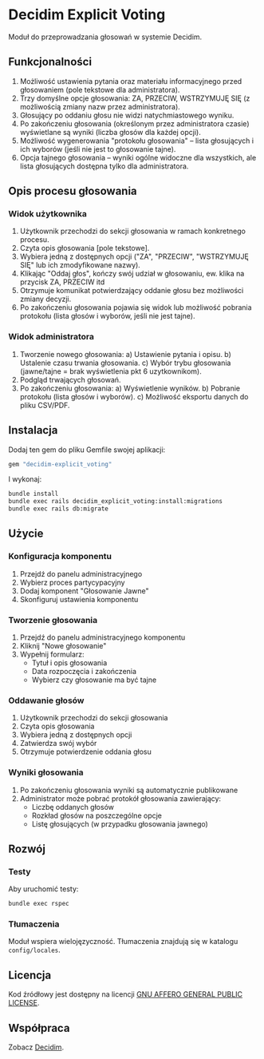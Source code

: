 # Decidim Explicit Voting

Moduł do przeprowadzania głosowań w systemie Decidim.

## Funkcjonalności

1. Możliwość ustawienia pytania oraz materiału informacyjnego przed głosowaniem (pole tekstowe dla administratora).
2. Trzy domyślne opcje głosowania: ZA, PRZECIW, WSTRZYMUJĘ SIĘ (z możliwością zmiany nazw przez administratora).
3. Głosujący po oddaniu głosu nie widzi natychmiastowego wyniku.
4. Po zakończeniu głosowania (określonym przez administratora czasie) wyświetlane są wyniki (liczba głosów dla każdej opcji).
5. Możliwość wygenerowania "protokołu głosowania" – lista głosujących i ich wyborów (jeśli nie jest to głosowanie tajne).
6. Opcja tajnego głosowania – wyniki ogólne widoczne dla wszystkich, ale lista głosujących dostępna tylko dla administratora.

## Opis procesu głosowania

### Widok użytkownika

1. Użytkownik przechodzi do sekcji głosowania w ramach konkretnego procesu.
2. Czyta opis głosowania [pole tekstowe].
3. Wybiera jedną z dostępnych opcji ("ZA", "PRZECIW", "WSTRZYMUJĘ SIĘ" lub ich zmodyfikowane nazwy).
4. Klikając "Oddaj głos", kończy swój udział w głosowaniu, ew. klika na przycisk ZA, PRZECIW itd
5. Otrzymuje komunikat potwierdzający oddanie głosu bez możliwości zmiany decyzji.
6. Po zakończeniu głosowania pojawia się widok lub możliwość pobrania protokołu (lista głosów i wyborów, jeśli nie jest tajne).

### Widok administratora

1. Tworzenie nowego głosowania:
   a) Ustawienie pytania i opisu.
   b) Ustalenie czasu trwania głosowania.
   c) Wybór trybu głosowania (jawne/tajne = brak wyświetlenia pkt 6 uzytkownikom).
2. Podgląd trwających głosowań.
3. Po zakończeniu głosowania:
   a) Wyświetlenie wyników.
   b) Pobranie protokołu (lista głosów i wyborów).
   c) Możliwość eksportu danych do pliku CSV/PDF.

## Instalacja

Dodaj ten gem do pliku Gemfile swojej aplikacji:

```ruby
gem "decidim-explicit_voting"
```

I wykonaj:

```bash
bundle install
bundle exec rails decidim_explicit_voting:install:migrations
bundle exec rails db:migrate
```

## Użycie

### Konfiguracja komponentu

1. Przejdź do panelu administracyjnego
2. Wybierz proces partycypacyjny
3. Dodaj komponent "Głosowanie Jawne"
4. Skonfiguruj ustawienia komponentu

### Tworzenie głosowania

1. Przejdź do panelu administracyjnego komponentu
2. Kliknij "Nowe głosowanie"
3. Wypełnij formularz:
   - Tytuł i opis głosowania
   - Data rozpoczęcia i zakończenia
   - Wybierz czy głosowanie ma być tajne

### Oddawanie głosów

1. Użytkownik przechodzi do sekcji głosowania
2. Czyta opis głosowania
3. Wybiera jedną z dostępnych opcji
4. Zatwierdza swój wybór
5. Otrzymuje potwierdzenie oddania głosu

### Wyniki głosowania

1. Po zakończeniu głosowania wyniki są automatycznie publikowane
2. Administrator może pobrać protokół głosowania zawierający:
   - Liczbę oddanych głosów
   - Rozkład głosów na poszczególne opcje
   - Listę głosujących (w przypadku głosowania jawnego)

## Rozwój

### Testy

Aby uruchomić testy:

```bash
bundle exec rspec
```

### Tłumaczenia

Moduł wspiera wielojęzyczność. Tłumaczenia znajdują się w katalogu `config/locales`.

## Licencja

Kod źródłowy jest dostępny na licencji [GNU AFFERO GENERAL PUBLIC LICENSE](LICENSE-AGPLv3.txt).

## Współpraca

Zobacz [Decidim](https://github.com/decidim/decidim). 